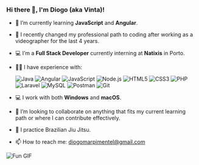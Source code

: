 ### Hi there 👋, I'm Diogo (aka Vinta)!

- 🌱 I’m currently learning **JavaScript** and **Angular**.
- 🔄 I recently changed my professional path to coding after working as a videographer for the last 4 years.
- 💻 I’m a **Full Stack Developer** currently interning at **Natixis** in Porto.
- 👨‍💻 I have experience with:

  ![Java](https://img.shields.io/badge/Java-ED8B00?style=flat&logo=java&logoColor=white)
  ![Angular](https://img.shields.io/badge/Angular-DD0031?style=flat&logo=angular&logoColor=white)
  ![JavaScript](https://img.shields.io/badge/JavaScript-F7DF1E?style=flat&logo=javascript&logoColor=black)
  ![Node.js](https://img.shields.io/badge/Node.js-339933?style=flat&logo=nodedotjs&logoColor=white)
  ![HTML5](https://img.shields.io/badge/HTML5-E34F26?style=flat&logo=html5&logoColor=white)
  ![CSS3](https://img.shields.io/badge/CSS3-1572B6?style=flat&logo=css3&logoColor=white)
  ![PHP](https://img.shields.io/badge/PHP-777BB4?style=flat&logo=php&logoColor=white)
  ![Laravel](https://img.shields.io/badge/Laravel-FF2D20?style=flat&logo=laravel&logoColor=white)
  ![MySQL](https://img.shields.io/badge/MySQL-4479A1?style=flat&logo=mysql&logoColor=white)
  ![Postman](https://img.shields.io/badge/Postman-FF6C37?style=flat&logo=postman&logoColor=white)
  ![Git](https://img.shields.io/badge/Git-F05032?style=flat&logo=git&logoColor=white)
- 💻 I work with both **Windows** and **macOS**.
- 🔭 I’m looking to collaborate on anything that fits my current learning path or where I can contribute effectively.
- 🥋 I practice Brazilian Jiu Jitsu.
- 📫 How to reach me: [diogomarpimentel@gmail.com](mailto:diogomarpimentel@gmail.com)

![Fun GIF](https://media2.giphy.com/media/Dh5q0sShxgp13DwrvG/giphy.gif?cid=6c09b952n616abruldpy2y7us796k7vfuauulkzoadrg3g08&ep=v1_gifs_search&rid=giphy.gif&ct=g)
